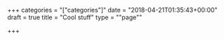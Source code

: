 +++
categories = "[\"categories\"]"
date = "2018-04-21T01:35:43+00:00"
draft = true
title = "Cool stuff"
type = "\"page\""

+++
